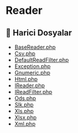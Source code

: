 # Reader

<!--Index-->

## 📂 Harici Dosyalar

- [BaseReader.php](./BaseReader.php)
- [Csv.php](./Csv.php)
- [DefaultReadFilter.php](./DefaultReadFilter.php)
- [Exception.php](./Exception.php)
- [Gnumeric.php](./Gnumeric.php)
- [Html.php](./Html.php)
- [IReader.php](./IReader.php)
- [IReadFilter.php](./IReadFilter.php)
- [Ods.php](./Ods.php)
- [Slk.php](./Slk.php)
- [Xls.php](./Xls.php)
- [Xlsx.php](./Xlsx.php)
- [Xml.php](./Xml.php)

<!--Index-->
